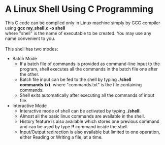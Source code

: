 # A Linux Shell Using C Programming #
This C code can be compiled only in Linux machine simply by GCC compiler using **gcc my_shell.c -o shell**\
where "shell" is the name of executable to be created. You may use any name convenient to you.\
\
This shell has two modes:
* Batch Mode
   * If a batch file of commands is provided as command-line input to the program, shell executes all the commands in the batch file one after the other.
   * Batch file input can be fed to the shell by typing **./shell commands.txt**, where "commands.txt" is the file containing commands.
   * Shell exits automatically after executing all the commands of input file.
* Interactive Mode
   * Interactive mode of shell can be activated by typing **./shell**.
   * Almost all the basic linux commands are available in the shell.
   * History feature is also available which stores one previous command and can be used by type **!!** command inside the shell.
   * Input/Output redirection is also available but limited to one operation, either Reading or Writing a file, at a time.
